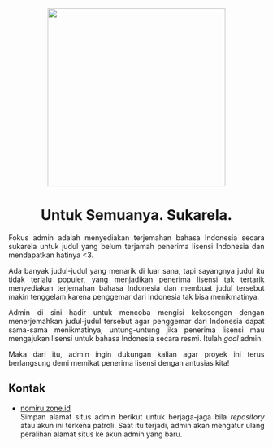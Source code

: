<div align="center">

<img src="https://pomf2.lain.la/f/t7n08nic.jpg" alt="" width="350" style="max-width:100%; height:auto;" />

# Untuk Semuanya. Sukarela.

</div>

<div align="justify">

Fokus admin adalah menyediakan terjemahan bahasa Indonesia secara sukarela untuk judul yang belum terjamah penerima lisensi Indonesia dan mendapatkan hatinya <3.

Ada banyak judul-judul yang menarik di luar sana, tapi sayangnya judul itu tidak terlalu populer, yang menjadikan penerima lisensi tak tertarik menyediakan terjemahan bahasa Indonesia dan membuat judul tersebut makin tenggelam karena penggemar dari Indonesia tak bisa menikmatinya.

Admin di sini hadir untuk mencoba mengisi kekosongan dengan menerjemahkan judul-judul tersebut agar penggemar dari Indonesia dapat sama-sama menikmatinya, untung-untung jika penerima lisensi mau mengajukan lisensi untuk bahasa Indonesia secara resmi. Itulah _goal_ admin.

Maka dari itu, admin ingin dukungan kalian agar proyek ini terus berlangsung demi memikat penerima lisensi dengan antusias kita!

## Kontak
- [nomiru.zone.id](https://nomiru.zone.id)<br>
Simpan alamat situs admin berikut untuk berjaga-jaga bila _repository_ atau akun ini terkena patroli. Saat itu terjadi, admin akan mengatur ulang peralihan alamat situs  ke akun admin yang baru.

</div>